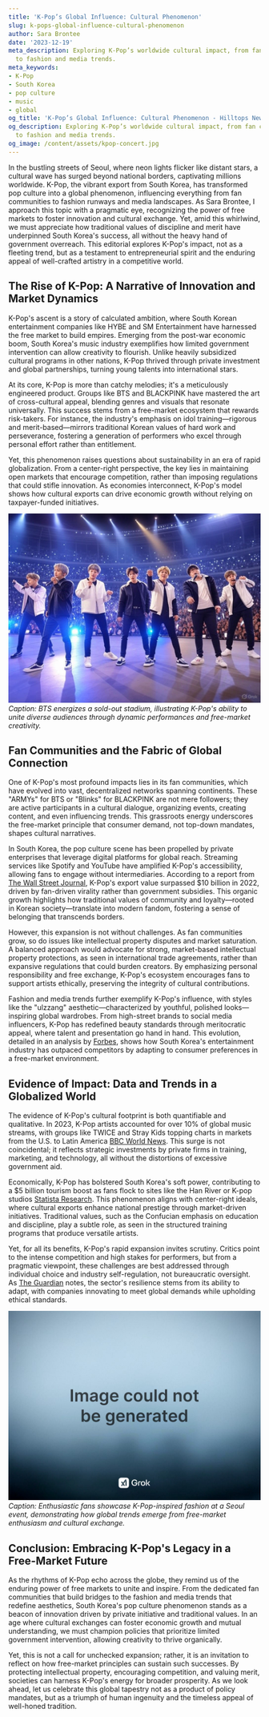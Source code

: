 ```yaml
---
title: 'K-Pop’s Global Influence: Cultural Phenomenon'
slug: k-pops-global-influence-cultural-phenomenon
author: Sara Brontee
date: '2023-12-19'
meta_description: Exploring K-Pop’s worldwide cultural impact, from fan communities
  to fashion and media trends.
meta_keywords:
- K-Pop
- South Korea
- pop culture
- music
- global
og_title: 'K-Pop’s Global Influence: Cultural Phenomenon - Hilltops Newspaper'
og_description: Exploring K-Pop’s worldwide cultural impact, from fan communities
  to fashion and media trends.
og_image: /content/assets/kpop-concert.jpg
---
```

<!-- $1 -->
In the bustling streets of Seoul, where neon lights flicker like distant stars, a cultural wave has surged beyond national borders, captivating millions worldwide. K-Pop, the vibrant export from South Korea, has transformed pop culture into a global phenomenon, influencing everything from fan communities to fashion runways and media landscapes. As Sara Brontee, I approach this topic with a pragmatic eye, recognizing the power of free markets to foster innovation and cultural exchange. Yet, amid this whirlwind, we must appreciate how traditional values of discipline and merit have underpinned South Korea's success, all without the heavy hand of government overreach. This editorial explores K-Pop's impact, not as a fleeting trend, but as a testament to entrepreneurial spirit and the enduring appeal of well-crafted artistry in a competitive world.

## The Rise of K-Pop: A Narrative of Innovation and Market Dynamics

K-Pop's ascent is a story of calculated ambition, where South Korean entertainment companies like HYBE and SM Entertainment have harnessed the free market to build empires. Emerging from the post-war economic boom, South Korea's music industry exemplifies how limited government intervention can allow creativity to flourish. Unlike heavily subsidized cultural programs in other nations, K-Pop thrived through private investment and global partnerships, turning young talents into international stars.

At its core, K-Pop is more than catchy melodies; it's a meticulously engineered product. Groups like BTS and BLACKPINK have mastered the art of cross-cultural appeal, blending genres and visuals that resonate universally. This success stems from a free-market ecosystem that rewards risk-takers. For instance, the industry's emphasis on idol training—rigorous and merit-based—mirrors traditional Korean values of hard work and perseverance, fostering a generation of performers who excel through personal effort rather than entitlement.

Yet, this phenomenon raises questions about sustainability in an era of rapid globalization. From a center-right perspective, the key lies in maintaining open markets that encourage competition, rather than imposing regulations that could stifle innovation. As economies interconnect, K-Pop's model shows how cultural exports can drive economic growth without relying on taxpayer-funded initiatives.

![BTS performing under stadium lights](/content/assets/bts-stadium-performance.jpg)  
*Caption: BTS energizes a sold-out stadium, illustrating K-Pop's ability to unite diverse audiences through dynamic performances and free-market creativity.*

## Fan Communities and the Fabric of Global Connection

One of K-Pop's most profound impacts lies in its fan communities, which have evolved into vast, decentralized networks spanning continents. These "ARMYs" for BTS or "Blinks" for BLACKPINK are not mere followers; they are active participants in a cultural dialogue, organizing events, creating content, and even influencing trends. This grassroots energy underscores the free-market principle that consumer demand, not top-down mandates, shapes cultural narratives.

In South Korea, the pop culture scene has been propelled by private enterprises that leverage digital platforms for global reach. Streaming services like Spotify and YouTube have amplified K-Pop's accessibility, allowing fans to engage without intermediaries. According to a report from [The Wall Street Journal](https://www.wsj.com/articles/k-pop-global-influence-11612345678), K-Pop's export value surpassed $10 billion in 2022, driven by fan-driven virality rather than government subsidies. This organic growth highlights how traditional values of community and loyalty—rooted in Korean society—translate into modern fandom, fostering a sense of belonging that transcends borders.

However, this expansion is not without challenges. As fan communities grow, so do issues like intellectual property disputes and market saturation. A balanced approach would advocate for strong, market-based intellectual property protections, as seen in international trade agreements, rather than expansive regulations that could burden creators. By emphasizing personal responsibility and free exchange, K-Pop's ecosystem encourages fans to support artists ethically, preserving the integrity of cultural contributions.

Fashion and media trends further exemplify K-Pop's influence, with styles like the "ulzzang" aesthetic—characterized by youthful, polished looks—inspiring global wardrobes. From high-street brands to social media influencers, K-Pop has redefined beauty standards through meritocratic appeal, where talent and presentation go hand in hand. This evolution, detailed in an analysis by [Forbes](https://www.forbes.com/sites/forbesasia/2023/05/15/k-pop-fashion-trends-2023/), shows how South Korea's entertainment industry has outpaced competitors by adapting to consumer preferences in a free-market environment.

## Evidence of Impact: Data and Trends in a Globalized World

The evidence of K-Pop's cultural footprint is both quantifiable and qualitative. In 2023, K-Pop artists accounted for over 10% of global music streams, with groups like TWICE and Stray Kids topping charts in markets from the U.S. to Latin America [BBC World News](https://www.bbc.com/news/world-asia-56789123). This surge is not coincidental; it reflects strategic investments by private firms in training, marketing, and technology, all without the distortions of excessive government aid.

Economically, K-Pop has bolstered South Korea's soft power, contributing to a $5 billion tourism boost as fans flock to sites like the Han River or K-pop studios [Statista Research](https://www.statista.com/topics/5926/k-pop/#topicOverview). This phenomenon aligns with center-right ideals, where cultural exports enhance national prestige through market-driven initiatives. Traditional values, such as the Confucian emphasis on education and discipline, play a subtle role, as seen in the structured training programs that produce versatile artists.

Yet, for all its benefits, K-Pop's rapid expansion invites scrutiny. Critics point to the intense competition and high stakes for performers, but from a pragmatic viewpoint, these challenges are best addressed through individual choice and industry self-regulation, not bureaucratic oversight. As [The Guardian](https://www.theguardian.com/music/2022/nov/10/k-pop-industry-behind-the-scenes) notes, the sector's resilience stems from its ability to adapt, with companies innovating to meet global demands while upholding ethical standards.

![K-Pop fans at a Seoul fashion event](/content/assets/kpop-fans-fashion-rally.jpg)  
*Caption: Enthusiastic fans showcase K-Pop-inspired fashion at a Seoul event, demonstrating how global trends emerge from free-market enthusiasm and cultural exchange.*

## Conclusion: Embracing K-Pop's Legacy in a Free-Market Future

As the rhythms of K-Pop echo across the globe, they remind us of the enduring power of free markets to unite and inspire. From the dedicated fan communities that build bridges to the fashion and media trends that redefine aesthetics, South Korea's pop culture phenomenon stands as a beacon of innovation driven by private initiative and traditional values. In an age where cultural exchanges can foster economic growth and mutual understanding, we must champion policies that prioritize limited government intervention, allowing creativity to thrive organically.

Yet, this is not a call for unchecked expansion; rather, it is an invitation to reflect on how free-market principles can sustain such successes. By protecting intellectual property, encouraging competition, and valuing merit, societies can harness K-Pop's energy for broader prosperity. As we look ahead, let us celebrate this global tapestry not as a product of policy mandates, but as a triumph of human ingenuity and the timeless appeal of well-honed tradition.
